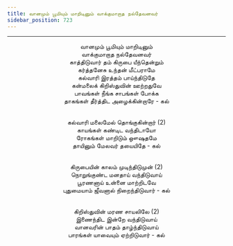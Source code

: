 ```yaml
---
title: வானமும் பூமியும் மாறிடினும் வாக்குமாறாத நல்தேவனவர்
sidebar_position: 723
---
```


---
<center>
வானமும் பூமியும் மாறிடினும்<br/>
வாக்குமாறாத நல்தேவனவர்<br/>
காத்திடுவார் தம் கிருபை யீந்தென்றும்<br/>
கர்த்தனேசு உந்தன் மீட்பராமே<br/>
கல்வாரி இரத்தம் பாய்ந்திடுதே<br/>
கன்மலைக் கிறிஸ்துவின் ஊற்றதுவே<br/>
பாவங்கள் நீங்க சாபங்கள் போக்க<br/>
தாகங்கள் தீர்த்திட அழைக்கின்றாரே    - கல்<br/><br/>

கல்வாரி மலைமேல் தொங்குகின்றார் (2)<br/>
காயங்கள் கண்டிட வந்திடாயோ<br/>
ரோகங்கள் மாறிடும் ஔஷதமே<br/>
தாயினும் மேலவர் தயையிதே            - கல்<br/><br/>

கிருபையின் காலம் முடிந்திடுமுன் (2)<br/>
நொறுங்குண்ட மனதாய் வந்திடுவாய்<br/>
பூரணனாய் உன்னை மாற்றிடவே<br/>
புதுமையாம் ஜீவனால் நிறைந்திடுவார்        - கல்<br/><br/>

கிறிஸ்துவின் மரண சாயலிலே (2)<br/>
இணைந்திட இன்றே வந்திடுவாய்<br/>
வானவரின் பாதம் தாழ்ந்திடுவாய்<br/>
பாரங்கள் யாவையும் ஏற்றிடுவார்            - கல்
</center>